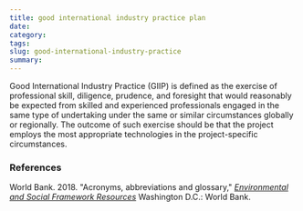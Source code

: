 ```yaml
---
title: good international industry practice plan 
date:
category:
tags:
slug: good-international-industry-practice
summary:
---
```



Good International Industry Practice (GIIP) is defined as the exercise of professional skill, diligence,
prudence, and foresight that would reasonably be expected from skilled and experienced professionals
engaged in the same type of undertaking under the same or similar circumstances globally or regionally.
The outcome of such exercise should be that the project employs the most appropriate technologies in the
project-specific circumstances. 


### References


World Bank. 2018. "Acronyms, abbreviations and glossary," _[Environmental and Social Framework Resources](https://www.worldbank.org/en/projects-operations/environmental-and-social-framework/brief/environmental-and-social-framework-resources)_ Washington D.C.: World Bank.
